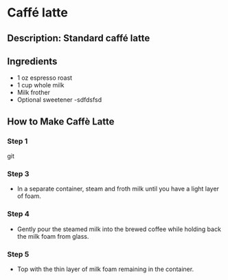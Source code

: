 # Caffé latte

## Description: Standard caffé latte

## Ingredients

- 1 oz espresso roast
- 1 cup whole milk
- Milk frother
- Optional sweetener
 -sdfdsfsd
## How to Make Caffè Latte

### Step 1
git 

### Step 3

- In a separate container, steam and froth milk until you have a light layer of foam.

### Step 4

- Gently pour the steamed milk into the brewed coffee while holding back the milk foam from glass.

### Step 5

- Top with the thin layer of milk foam remaining in the container.
